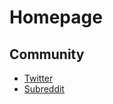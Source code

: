 # Homepage

## Community

- [Twitter](https://twitter.com/copypastetaxes)
- [Subreddit](https://www.reddit.com/r/CopyPasteTaxes)

